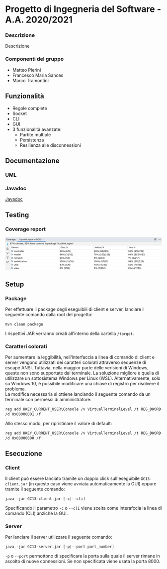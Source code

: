 # Progetto di Ingegneria del Software - A.A. 2020/2021

### Descrizione
Descrizione

### Componenti del gruppo
- Matteo Pierini
- Francesco Maria Sances
- Marco Tramontini


## Funzionalità
- Regole complete
- Socket
- CLI
- GUI
- 3 funzionalità avanzate:
    - Partite multiple
    - Persistenza
    - Resilienza alle disconnessioni


## Documentazione

### UML

### Javadoc

[Javadoc](https://github.com/francescosances/ing-sw-2021-pierini-sances-tramontini/tree/master/javadoc)

## Testing

### Coverage report
![Coverage report](https://github.com/francescosances/ing-sw-2021-pierini-sances-tramontini/blob/master/coverage/coverage_report.png?raw=true)


## Setup
### Package
Per effettuare il package degli eseguibili di client e server, lanciare il seguente comando dalla root del progetto:
```
mvn clean package
```
I rispettivi JAR verranno creati all'interno della cartella ```/target```.

### Caratteri colorati
Per aumentare la leggibilità, nell'interfaccia a linea di comando di client e server vengono utilizzati dei caratteri colorati attraverso sequenze di escape ANSI. Tuttavia, nella maggior parte delle verisioni di Windows, queste non sono supportate dal terminale. La soluzione migliore è quella di utilizzare un sottosistema Windows per Linux (WSL). Alternativamente, solo su Windows 10, è possibile modificare una chiave di registro per risolvere il problema.  
La modifica necessaria si ottiene lanciando il seguente comando da un terminale con permessi di amministratore:
```
reg add HKEY_CURRENT_USER\Console /v VirtualTerminalLevel /t REG_DWORD /d 0x00000001 /f
```
Allo stesso modo, per ripristinare il valore di default:
```
reg add HKEY_CURRENT_USER\Console /v VirtualTerminalLevel /t REG_DWORD /d 0x00000000 /f
```

## Esecuzione

### Client
Il client può essere lanciato tramite un doppio click sull'eseguibile ```GC13-client.jar``` (in questo caso viene avviata automaticamente la GUI) oppure tramite il seguente comando:
```
java -jar GC13-client.jar [-c|--cli]
```
Specificando il parametro ```-c``` o ```--cli``` viene scelta come interafccia la linea di comando (CLI) anziché la GUI.

### Server
Per lanciare il server utilizzare il seguente comando:
```
java -jar GC13-server.jar [-p|--port port_number]
```
```-p``` o ```--port``` permottono di specificare la porta sulla quale il server rimane in ascolto di nuove connessioni. Se non specificata viene usata la porta 8000.